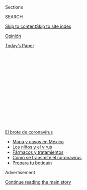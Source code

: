 <div id="app">

<div>

<div>

<div>

<div class="NYTAppHideMasthead css-1q2w90k e1suatyy0">

<div class="section css-ui9rw0 e1suatyy2">

<div class="css-eph4ug er09x8g0">

<div class="css-6n7j50">

</div>

<span class="css-1dv1kvn">Sections</span>

<div class="css-10488qs">

<span class="css-1dv1kvn">SEARCH</span>

</div>

[Skip to content](#site-content)[Skip to site index](#site-index)

</div>

<div id="masthead-section-label" class="css-1wr3we4 eaxe0e00">

[Opinión](https://www.nytimes.com/es/section/opinion)

</div>

<div class="css-10698na e1huz5gh0">

</div>

</div>

<div id="masthead-bar-one" class="section hasLinks css-15hmgas e1csuq9d3">

<div class="css-uqyvli e1csuq9d0">

</div>

<div class="css-1uqjmks e1csuq9d1">

</div>

<div class="css-9e9ivx">

[](https://myaccount.nytimes.com/auth/login?response_type=cookie&client_id=vi)

</div>

<div class="css-1bvtpon e1csuq9d2">

[Today’s Paper](https://www.nytimes.com/section/todayspaper)

</div>

</div>

</div>

</div>

<div data-aria-hidden="false">

<div id="site-content" role="main">

<div>

<div class="css-1aor85t" style="opacity:0.000000001;z-index:-1;visibility:hidden">

<div class="css-1hqnpie">

<div class="css-epjblv">

<span class="css-17xtcya">[Opinión](/es/section/opinion)</span><span class="css-x15j1o">|</span><span class="css-fwqvlz">El
mundo levanta un muro para dejar fuera a Estados Unidos</span>

</div>

<div class="css-k008qs">

<div class="css-1iwv8en">

<span class="css-18z7m18"></span>

<div>

</div>

</div>

<span class="css-1n6z4y">https://nyti.ms/31ITBAW</span>

<div class="css-1705lsu">

<div class="css-4xjgmj">

<div class="css-4skfbu" role="toolbar" data-aria-label="Social Media Share buttons, Save button, and Comments Panel with current comment count" data-testid="share-tools">

  - 
  - 
  - 
  - 
    
    <div class="css-6n7j50">
    
    </div>

  - 
  - 

</div>

</div>

</div>

</div>

</div>

</div>

<div id="NYT_TOP_BANNER_REGION" class="css-13pd83m">

<div>

<div id="styln-prism-menu-1594831588949" class="section interactive-content interactive-size-medium css-1edisqu">

<div class="css-17ih8de interactive-body">

<div id="scroll-container" class="css-1gj85ro">

[<span class="styln-title-wrap"><span class="css-1pje3qr">El brote
de</span><span class="css-1pje3qr">
coronavirus</span></span>](https://www.nytimes.com/es/spotlight/coronavirus?action=click&pgtype=Article&state=default&region=TOP_BANNER&context=storylines_menu)

  - [Mapa y casos en
    México](https://www.nytimes.com/es/interactive/2020/espanol/america-latina/coronavirus-en-mexico.html?action=click&pgtype=Article&state=default&region=TOP_BANNER&context=storylines_menu)
  - [Los niños y el
    virus](https://www.nytimes.com/es/2020/07/31/espanol/ciencia-y-tecnologia/ninos-contagio-coronavirus.html?action=click&pgtype=Article&state=default&region=TOP_BANNER&context=storylines_menu)
  - [Fármacos y
    tratamientos](https://www.nytimes.com/es/interactive/2020/science/coronavirus-tratamientos-curas.html?action=click&pgtype=Article&state=default&region=TOP_BANNER&context=storylines_menu)
  - [Cómo se transmite el
    coronavirus](https://www.nytimes.com/es/2020/07/06/espanol/ciencia-y-tecnologia/coronavirus-transmision-aire.html?action=click&pgtype=Article&state=default&region=TOP_BANNER&context=storylines_menu)
  - [Prepara tu
    botiquín](https://www.nytimes.com/es/2020/07/14/espanol/estilos-de-vida/botiquin-medicina-coronavirus.html?action=click&pgtype=Article&state=default&region=TOP_BANNER&context=storylines_menu)

</div>

</div>

</div>

</div>

</div>

<div id="top-wrapper" class="css-1sy8kpn">

<div id="top-slug" class="css-l9onyx">

Advertisement

</div>

[Continue reading the main story](#after-top)

<div class="ad top-wrapper" style="text-align:center;height:100%;display:block;min-height:250px">

<div id="top" class="place-ad" data-position="top" data-size-key="top">

</div>

</div>

<div id="after-top">

</div>

</div>

<div>

<div class="css-v5btjw etb61u70">

<div class="css-v05ibm etb61u71">

[Opinión](/es/section/opinion)

</div>

</div>

<div id="sponsor-wrapper" class="css-1hyfx7x">

<div id="sponsor-slug" class="css-19vbshk">

Supported by

</div>

[Continue reading the main story](#after-sponsor)

<div id="sponsor" class="ad sponsor-wrapper" style="text-align:center;height:100%;display:block">

</div>

<div id="after-sponsor">

</div>

</div>

<div class="css-186x18t">

Comentario

</div>

<div class="css-1vkm6nb ehdk2mb0">

# El mundo levanta un muro para dejar fuera a Estados Unidos

</div>

El fracaso para enfrentar la pandemia en el país destruye la noción de
que Estados Unidos es mejor sin la gente y las ideas que nacen más allá
de sus fronteras.

<div class="css-79elbk" data-testid="photoviewer-wrapper">

<div class="css-z3e15g" data-testid="photoviewer-wrapper-hidden">

</div>

<div class="css-1a48zt4 ehw59r15" data-testid="photoviewer-children">

![<span class="css-16f3y1r e13ogyst0" data-aria-hidden="true">El
presidente de Estados Unidos, Donald Trump, fue a Arizona la semana
pasada para participar en la celebración de la milla número 200 del muro
fronterizo.</span><span class="css-cnj6d5 e1z0qqy90" itemprop="copyrightHolder"><span class="css-1ly73wi e1tej78p0">Credit...</span><span><span>Doug
Mills/The New York
Times</span></span></span>](https://static01.nyt.com/images/2020/07/02/opinion/02manjoo1/merlin_173849757_1ff802dc-ae38-43af-bf96-1f9e58fa81e9-articleLarge.jpg?quality=75&auto=webp&disable=upscale)

</div>

</div>

<div class="css-18e8msd">

<div class="css-vp77d3 epjyd6m0">

<div class="css-hus3qt ey68jwv0" data-aria-hidden="true">

[![Farhad
Manjoo](https://static01.nyt.com/images/2019/01/08/opinion/farhad-manjoo-opinion/farhad-manjoo-opinion-thumbLarge.png
"Farhad Manjoo")](https://www.nytimes.com/by/farhad-manjoo)

</div>

<div class="css-1baulvz">

Por [<span class="css-1baulvz last-byline" itemprop="name">Farhad
Manjoo</span>](https://www.nytimes.com/by/farhad-manjoo)

<div class="css-8atqhb">

Es columnista de Opinión.

</div>

</div>

</div>

  - 3 de julio de 2020

  - 
    
    <div class="css-4xjgmj">
    
    <div class="css-pvvomx" role="toolbar" data-aria-label="Social Media Share buttons, Save button, and Comments Panel with current comment count" data-testid="share-tools">
    
      - 
      - 
      - 
      - 
        
        <div class="css-6n7j50">
        
        </div>
    
      - 
      - 
    
    </div>
    
    </div>

</div>

<div class="css-mdjrty">

[Read in
English](https://www.nytimes.com/2020/07/01/opinion/us-travel-ban-europe.html "Read in English")

</div>

</div>

<div class="section meteredContent css-1r7ky0e" name="articleBody" itemprop="articleBody">

<div class="css-1fanzo5 StoryBodyCompanionColumn">

<div class="css-53u6y8">

[Regístrate para recibir nuestro
boletín](https://www.nytimes.com/newsletters/el-times) con lo mejor de
The New York Times.

-----

Escucha en inglés esta columna. Para más artículos en audio, descarga
[*Audm para iPhone o
Android*](https://www.audm.com/?utm_source=nytopinion&utm_medium=embed&utm_campaign=world_america_out)*.*

</div>

</div>

<div class="audioFigureHeading">

### Listen to This Opinion Column

<span class="css-16qbtva">Audio Recording by Audm</span>

</div>

<div class="css-qe9gm7">

<div>

</div>

</div>

<div class="css-1fanzo5 StoryBodyCompanionColumn">

<div class="css-53u6y8">

La situación podría considerarse poética si no fuera tan dolorosa.
Donald Trump ganó la Casa Blanca en buena medida por hacer una campaña
para cerrar las fronteras de Estados Unidos a básicamente todo aquel que
no fuera descendiente de europeos. “¿Por qué aceptamos a todas esas
personas de países de mierda?”, [alguna vez
preguntó](https://www.washingtonpost.com/politics/trump-attacks-protections-for-immigrants-from-shithole-countries-in-oval-office-meeting/2018/01/11/bfc0725c-f711-11e7-91af-31ac729add94_story.html),
en referencia a los haitianos, los salvadoreños y los africanos.
“Deberíamos aceptar a más gente de lugares como Noruega”.

Entonces, ¿cuál es la conclusión sobre la propia cercanía de Estados
Unidos con la letrina mundial de Trump ahora que “lugares como Noruega”
han decidido cerrarnos de manera indefinida *sus* fronteras?

</div>

</div>

<div>

</div>

<div class="css-1fanzo5 StoryBodyCompanionColumn">

<div class="css-53u6y8">

En la [lista de
naciones](https://www.consilium.europa.eu/en/press/press-releases/2020/06/30/council-agrees-to-start-lifting-travel-restrictions-for-residents-of-some-third-countries/)
a las que pronto reabrirán sus fronteras Noruega y el resto de Europa,
se encuentran tres del continente al que Trump echó por el inodoro:
[Argelia, Marruecos y
Ruanda](https://www.nytimes.com/2020/06/30/world/europe/eu-reopening-blocks-us-travelers.html).
Canadá también está en la lista. Al igual que China, dando por cierto
que corresponda el gesto.

</div>

</div>

<div class="css-1fanzo5 StoryBodyCompanionColumn">

<div class="css-53u6y8">

Sin embargo, los Estados Unidos de Trump no están en la lista, porque no
estamos ni cerca de cumplir con los criterios que exige Europa para la
reducción de la propagación del coronavirus. El nivel de éxito de una
sociedad frente a una pandemia tal vez sea la medida más objetiva para
medir la capacidad nacional —por no hablar de “grandeza”— y, en este
tema, como en muchos otros actualmente, Estados Unidos ronda el fondo.

He vivido en Estados Unidos durante más de 30 años y no me viene a la
mente ningún fracaso nacional tan brutal y rotundo como este. Cuando veo
las gráficas que muestran cómo se disparan las infecciones en Estados
Unidos mientras el virus se calma [en casi todos los otros países
ricos](https://www.nytimes.com/2020/06/29/briefing/coronavirus-mississippi-new-england-patriots-your-monday-briefing.html),
siento el escozor de la derrota, la miseria y la vergüenza.

Como inmigrante de Sudáfrica, me cuesta trabajo no considerar la
humillación europea sobre los viajes como el mejor de los merecidos para
la xenofobia de Trump. Como muchos otros ciudadanos, a veces me
encuentro con que doy por sentado el [excepcionalismo
estadounidense](https://theweek.com/articles/654508/what-exactly-american-exceptionalism):
la idea de que los ideales fundadores de Estados Unidos nos dan una
superioridad moral frente a naciones “comunes y corrientes” y nos
confiere una credibilidad y un entendimiento especiales al momento de
enfrentar crisis globales.

Sin embargo, el fracaso para enfrentar la pandemia en Estados Unidos
demuele la noción de que nuestro país es mejor sin la gente y las ideas
que nacen más allá de nuestras fronteras. Los últimos meses deberían
terminar de demostrar la absurda proposición según la cual Estados
Unidos disfruta de una especie de monopolio de la brillantez. No cabe la
menor duda de que no es el caso. En vez de aislarnos del planeta,
deberíamos invitar a otros a unirse al proyecto urgente de la
reconstrucción de Estados Unidos.

A menudo, menciono mi apoyo sobre este tema. Como lo he afirmado antes,
[estoy a favor de abrir por completo las fronteras de Estados
Unidos](https://www.nytimes.com/es/2019/01/22/espanol/opinion/fronteras-abiertas-muro-fronterizo.html)
a la mayor parte del mundo. Mis razones principales son morales: no creo
que un país fundado sobre la idea de que todos somos iguales deba
aislarse de los miles de millones de personas con ambiciones que viven
más allá de nuestras costas.

</div>

</div>

<div class="css-1fanzo5 StoryBodyCompanionColumn">

<div class="css-53u6y8">

También hay sólidos argumentos económicos y estratégicos en favor de la
apertura; el excepcionalismo estadounidense es imposible sin la
inmigración. [La única manera](http://paulgraham.com/95.html) de que un
país con menos del cinco por ciento de la población mundial pueda
mantener la superioridad cultural y económica a largo plazo, a la que se
sienten con derecho muchos estadounidenses, es producir en conjunto
mucho más que el cinco por ciento de las mejores ideas del mundo.

La única forma de hacerlo es invitar al otro 95 por ciento. Pasé una
gran parte de mi carrera cubriendo Silicon Valley. Algunas de las
empresas más innovadoras del mundo —desde Google e Intel hasta Instagram
y Stripe— fueron fundadas por inmigrantes, y muchas personas de la
industria aseguran que [nada funcionaría en ese lugar sin la
inmigración](https://www.nytimes.com/es/2017/02/23/espanol/por-que-silicon-valley-no-funcionaria-sin-inmigrantes.html).

No soy de esos izquierdosos que creen que Trump tiene toda la culpa de
nuestra respuesta fallida frente al virus. Aquí, el colapso fue tan
completo que [expone males más grandes y
persistentes](https://www.theatlantic.com/magazine/archive/2020/06/underlying-conditions/610261/):
nuestro tambaleante sistema de atención médica, la crueldad de nuestra
economía, nuestra red de seguridad endeble como queso suizo y nuestra
polarización política que envenena una acción eficaz, pero destaca en
suscitar guerras culturales sin sentido.

La totalidad de nuestro fracaso es precisamente la razón para buscar el
éxito afuera… y, sin embargo, Trump ha usado el virus como una excusa
para [acelerar sus restricciones a la
inmigración](https://www.nytimes.com/2020/06/12/us/politics/coronavirus-trump-immigration-policies.html).

La semana pasada, Trump [suspendió la emisión de visas de
trabajo](https://www.nytimes.com/2020/06/22/us/politics/trump-h1b-work-visas.html)
para cientos de miles de extranjeros, desde personal del sector
tecnológico y trabajadores estacionales en la industria hotelera hasta
niñeras y estudiantes.

Las restricciones afectan a otro grupo: los médicos. [Unos 127.000
doctores](https://www.nbcnews.com/news/asian-america/fear-deportation-heightened-immigrant-doctors-h-1b-visas-amid-pandemic-n1204791),
casi una cuarta parte de los médicos de Estados Unidos, son inmigrantes.
Muchos de ellos [tratan a pacientes con
coronavirus](https://www.motherjones.com/coronavirus-updates/2020/06/immigrant-h1b-doctors-coronavirus-green-card/)
en comunidades sin suficientes profesionales de la salud. Todo este
tiempo, los médicos inmigrantes se han tenido que preocupar no solo de
la posibilidad de morir a causa del virus mientras cuidan
estadounidenses, sino también de que, si lo hacen, podrían deportar a
sus familias.

Es una locura. Y todavía hay más: si seguimos con el rechazo a los
extranjeros, ¿qué justifica nuestra suposición arrogante de que los
mejores y los más brillantes del mundo querrán venir aquí?

</div>

</div>

<div class="css-1fanzo5 StoryBodyCompanionColumn">

<div class="css-53u6y8">

Por ejemplo, consideremos Ruanda, uno de los países que entró en la
lista europea. En 1994, Ruanda sufrió un genocidio, para el cual la
respuesta tristemente célebre de Estados Unidos y las Naciones Unidas
fue negarse a intervenir. Fueron asesinadas casi un millón de personas.
En los 26 años que han pasado desde ese suceso, Ruanda [se ha
reconstruido](https://www.nytimes.com/2019/04/06/world/africa/rwanda-genocide-25-years.html)
y ahora puede presumir que tiene uno de los [sistemas médicos más
capaces de
África](https://www.atlanticcouncil.org/blogs/africasource/rwandas-successes-and-challenges-in-response-to-covid-19/).
Los 13 millones de personas de Ruanda tienen una cobertura casi
universal de atención médica; el país usa drones para transportar sangre
y otros suministros a hospitales lejanos.

Y cuando llegó el coronavirus, gracias a que
[Ruanda](https://www.newyorker.com/news/news-desk/what-african-nations-are-teaching-the-west-about-fighting-the-coronavirus)
estableció el rastreo de contactos para detener rápidamente la
propagación del virus, se convirtió en [uno de los varios países
africanos](https://www.newyorker.com/news/news-desk/what-african-nations-are-teaching-the-west-about-fighting-the-coronavirus)
en sofocarlo. Hasta la fecha, solo hay dos casos conocidos de muertes
ruandesas por la COVID-19.

De verdad espero que los ruandeses y otros que son testigos de la
disfunción estadounidense no se sientan tentados a celebrar nuestra
caída. El fracaso de Estados Unidos frente al coronavirus es una
pérdida para el mundo, el cual ha dependido desde hace mucho tiempo del
liderazgo estadounidense para combatir crisis mundiales.

La lección es evidente: estamos juntos en esto. Es momento de dejar de
fingir que Estados Unidos, y los estadounidenses, tienen todas las
respuestas. Necesitamos toda la ayuda posible.

## Horario de oficina con Farhad Manjoo

*Farhad quiere* [*conversar con los
lectores*](https://www.nytimes.com/2019/05/16/opinion/farhad-office-hours.html?module=inline)*.
Si te interesa hablar (en inglés) con un columnista de The New York
Times sobre cualquier cosa, completa este formulario. Farhad escogerá a
algunos lectores para llamarlos.*

</div>

</div>

<div style="max-width:100%;margin:0 auto">

<div id="100000006507025" class="css-17dprlf" data-slug="farhad-office-hours" style="max-width:600px">

</div>

</div>

<div class="css-1fanzo5 StoryBodyCompanionColumn">

<div class="css-53u6y8">

Farhad Manjoo es columnista de Opinión de The New York Times desde 2018.
Antes de eso
[escribía](https://www.nytimes.com/2019/07/10/opinion/pronoun-they-gender.html)
la columna sobre tecnología [State of the
Art](https://www.nytimes.com/column/state-of-the-art) y escribió *True
Enough: Learning to Live in a Post-Fact Society*.
[@fmanjoo](https://twitter.com/fmanjoo) •
[Facebook](https://www.facebook.com/farhad.manjoo)

</div>

</div>

<div>

</div>

</div>

<div>

</div>

<div>

</div>

<div>

</div>

<div>

<div id="bottom-wrapper" class="css-1ede5it">

<div id="bottom-slug" class="css-l9onyx">

Advertisement

</div>

[Continue reading the main story](#after-bottom)

<div id="bottom" class="ad bottom-wrapper" style="text-align:center;height:100%;display:block;min-height:90px">

</div>

<div id="after-bottom">

</div>

</div>

</div>

</div>

</div>

## Site Index

<div>

</div>

## Site Information Navigation

  - [© <span>2020</span> <span>The New York Times
    Company</span>](https://help.nytimes.com/hc/en-us/articles/115014792127-Copyright-notice)

<!-- end list -->

  - [NYTCo](https://www.nytco.com/)
  - [Contact
    Us](https://help.nytimes.com/hc/en-us/articles/115015385887-Contact-Us)
  - [Work with us](https://www.nytco.com/careers/)
  - [Advertise](https://nytmediakit.com/)
  - [T Brand Studio](http://www.tbrandstudio.com/)
  - [Your Ad
    Choices](https://www.nytimes.com/privacy/cookie-policy#how-do-i-manage-trackers)
  - [Privacy](https://www.nytimes.com/privacy)
  - [Terms of
    Service](https://help.nytimes.com/hc/en-us/articles/115014893428-Terms-of-service)
  - [Terms of
    Sale](https://help.nytimes.com/hc/en-us/articles/115014893968-Terms-of-sale)
  - [Site Map](https://spiderbites.nytimes.com)
  - [Help](https://help.nytimes.com/hc/en-us)
  - [Subscriptions](https://www.nytimes.com/subscription?campaignId=37WXW)

</div>

</div>

</div>

</div>
